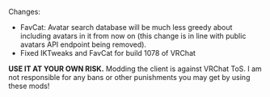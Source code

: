Changes:
 * FavCat: Avatar search database will be much less greedy about including avatars in it from now on (this change is in line with public avatars API endpoint being removed).
 * Fixed IKTweaks and FavCat for build 1078 of VRChat

**USE IT AT YOUR OWN RISK.** Modding the client is against VRChat ToS. I am not responsible for any bans or other punishments you may get by using these mods!